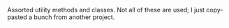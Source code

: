 Assorted utility methods and classes. Not all of these are used; I just copy-pasted a bunch from another project. 